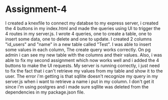 # Assignment-4

I created a knexfile to connect my databse to my express server, i created the 4 buttons in my index.html and made the queries using UI to trigger the 4 routes in my server.js. I wrote 4 queries, one to create a table, one to insert some data, one to delete and one to update.
I created 2 columns "id_users" and "name" in a new table called "Test". I was able to insert some values in each column, The create query works correctly. On pg admin i can see my new table with the columns and their values. Also, i was able to fix my second assignment which now works well and i added the 4 buttons to make the UI requests. My server is running correctly, i just need to fix the fact that i can't retrieve my values from my table and show it to the user. The error i'm getting is that sqllite doesn't recognize my query in my server.js when i want to retrieve a name i put in my column. I don't get it since i'm using postgres and i made sure sqllite was deleted from the dependencies in my package.json file.